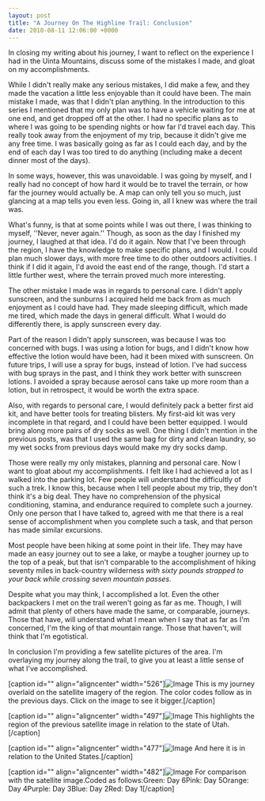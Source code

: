 ```yaml
---
layout: post
title: "A Journey On The Highline Trail: Conclusion"
date: 2010-08-11 12:06:00 +0000
---
```

In closing my writing about his journey, I want to reflect on the experience I had in the Uinta Mountains, discuss some of the mistakes I made, and gloat on my accomplishments.

While I didn't really make any serious mistakes, I did make a few, and they made the vacation a little less enjoyable than it could have been. The main mistake I made, was that I didn't plan anything. In the introduction to this series I mentioned that my only plan was to have a vehicle waiting for me at one end, and get dropped off at the other. I had no specific plans as to where I was going to be spending nights or how far I'd travel each day. This really took away from the enjoyment of my trip, because it didn't give me any free time. I was basically going as far as I could each day, and by the end of each day I was too tired to do anything (including make a decent dinner most of the days).

In some ways, however, this was unavoidable. I was going by myself, and I really had no concept of how hard it would be to travel the terrain, or how far the journey would actually be. A map can only tell you so much, just glancing at a map tells you even less. Going in, all I knew was where the trail was.

What's funny, is that at some points while I was out there, I was thinking to myself, ''Never, never again.'' Though, as soon as the day I finished my journey, I laughed at that idea. I'd do it again. Now that I've been through the region, I have the knowledge to make specific plans, and I would. I could plan much slower days, with more free time to do other outdoors activities. I think if I did it again, I'd avoid the east end of the range, though. I'd start a little further west, where the terrain proved much more interesting.

The other mistake I made was in regards to personal care. I didn't apply sunscreen, and the sunburns I acquired held me back from as much enjoyment as I could have had. They made sleeping difficult, which made me tired, which made the days in general difficult. What I would do differently there, is apply sunscreen every day.

Part of the reason I didn't apply sunscreen, was because I was too concerned with bugs. I was using a lotion for bugs, and I didn't know how effective the lotion would have been, had it been mixed with sunscreen. On future trips, I will use a spray for bugs, instead of lotion. I've had success with bug sprays in the past, and I think they work better with sunscreen lotions. I avoided a spray because aerosol cans take up more room than a lotion, but in retrospect, it would be worth the extra space.

Also, with regards to personal care, I would definitely pack a better first aid kit, and have better tools for treating blisters. My first-aid kit was very incomplete in that regard, and I could have been better equipped. I would bring along more pairs of dry socks as well. One thing I didn't mention in the previous posts, was that I used the same bag for dirty and clean laundry, so my wet socks from previous days would make my dry socks damp.

Those were really my only mistakes, planning and personal care. Now I want to gloat about my accomplishments. I felt like I had achieved a lot as I walked into the parking lot. Few people will understand the difficultly of such a trek. I know this, because when I tell people about my trip, they don't think it's a big deal. They have no comprehension of the physical conditioning, stamina, and endurance required to complete such a journey. Only one person that I have talked to, agreed with me that there is a real sense of accomplishment when you complete such a task, and that person has made similar excursions.

Most people have been hiking at some point in their life. They may have made an easy journey out to see a lake, or maybe a tougher journey up to the top of a peak, but that isn't comparable to the accomplishment of hiking seventy miles in back-country wilderness <i>with sixty pounds strapped to your back while crossing seven mountain passes</i>.

Despite what you may think, I accomplished a lot. Even the other backpackers I met on the trail weren't going as far as me. Though, I will admit that plenty of others have made the same, or comparable, journeys. Those that have, will understand what I mean when I say that as far as I'm concerned, I'm the king of that mountain range. Those that haven't, will think that I'm egotistical.

In conclusion I'm providing a few satellite pictures of the area. I'm overlaying my journey along the trail, to give you at least a little sense of what I've accomplished.

[caption id="" align="aligncenter" width="526"]![Image](/https://www.jackeverett.com/rc_files/h/l/hlsat.JPG) This is my journey overlaid on the satellite imagery of the region. The color codes follow as in the previous days. Click on the image to see it bigger.[/caption]

[caption id="" align="aligncenter" width="497"]![Image](/https://www.jackeverett.com/rc_files/h/l/hlutah.JPG) This highlights the region of the previous satellite image in relation to the state of Utah.[/caption]

[caption id="" align="aligncenter" width="477"]![Image](/https://www.jackeverett.com/rc_files/h/l/hlus.JPG) And here it is in relation to the United States.[/caption]

[caption id="" align="aligncenter" width="482"]![Image](/https://www.jackeverett.com/rc_files/h/l/hlday6p.PNG) For comparison with the satellite image.Coded as follows:Green: Day 6Pink: Day 5Orange: Day 4Purple: Day 3Blue: Day 2Red: Day 1[/caption]

